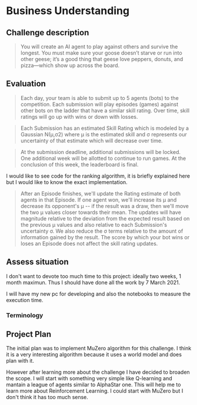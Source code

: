 # Business Understanding
<!--- --->
## Challenge description

<!--- Look at the challenge description, understand the goal of the challenge
and write it here with your own words. Use images if they improve the explanation--->

> You will create an AI agent to play against others and survive the longest. You must make sure
your goose doesn’t starve or run into other geese; it’s a good thing that geese love peppers,
donuts, and pizza—which show up across the board.

## Evaluation

<!--- Understand the metric used on the challenge, write it here and study
the characteristics of the metric --->

> Each day, your team is able to submit up to 5 agents (bots) to the competition. Each submission will play episodes (games) against other bots on the ladder that have a similar skill rating. Over time, skill ratings will go up with wins or down with losses.

<!------>

> Each Submission has an estimated Skill Rating which is modeled by a Gaussian N(μ,σ2) where μ is the estimated skill and σ represents our uncertainty of that estimate which will decrease over time.

<!------>

> At the submission deadline, additional submissions will be locked. One additional week will be allotted to continue to run games. At the conclusion of this week, the leaderboard is final.

I would like to see code for the ranking algorithm, it is briefly explained here but I would like
to know the exact implementation.

> After an Episode finishes, we'll update the Rating estimate of both agents in that Episode. If one agent won, we'll increase its μ and decrease its opponent's μ -- if the result was a draw, then we'll move the two μ values closer towards their mean. The updates will have magnitude relative to the deviation from the expected result based on the previous μ values and also relative to each Submission's uncertainty σ. We also reduce the σ terms relative to the amount of information gained by the result. The score by which your bot wins or loses an Episode does not affect the skill rating updates.

## Assess situation

<!---This task involves more detailed fact-finding about all of the resources,
constraints, assumptions, and other factors that should be considered in determining
the data analysis goal and project plan

- timeline. Is there any week where I could not work on the challenge?
- resources. Is there any other project competing for resources?
- other projects. May I have other more interesting projects in the horizon?
 --->

I don't want to devote too much time to this project: ideally two weeks, 1 month maximun. Thus I should
have done all the work by 7 March 2021.

I will have my new pc for developing and also the notebooks to measure the execution time.

### Terminology

<!--- Sometimes the field of the challenge has specific terms, if that is the
case write them here, otherwise delete this section.--->

## Project Plan

<!--- Write initial ideas for the project. This is just initial thoughts,
during the challenge I will have a better understanding of the project and
with better information I could decide other actions not considered here.--->

The initial plan was to implement MuZero algorithm for this challenge. I think it is a very interesting algorithm
because it uses a world model and does plan with it.

However after learning more about the challenge I have decided to broaden the scope. I will start
with something very simple like Q-learning and mantain a league of agents similar to AlphaStar one.
This will help me to learn more about Reinforcement Learning. I could start with MuZero but I don't
think it has too much sense.
